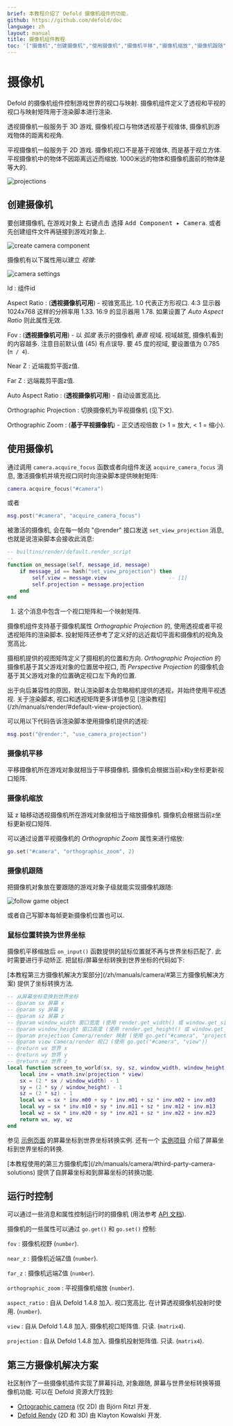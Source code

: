 ```yaml
---
brief: 本教程介绍了 Defold 摄像机组件的功能.
github: https://github.com/defold/doc
language: zh
layout: manual
title: 摄像机组件教程
toc: '["摄像机","创建摄像机","使用摄像机","摄像机平移","摄像机缩放","摄像机跟随","鼠标位置转换为世界坐标","运行时控制","第三方摄像机解决方案"]'
---
```


# 摄像机

Defold 的摄像机组件控制游戏世界的视口与映射. 摄像机组件定义了透视和平视的视口与映射矩阵用于渲染脚本进行渲染.

透视摄像机一般服务于 3D 游戏, 摄像机视口与物体透视基于视锥体, 摄像机到游戏物体的距离和视角.

平视摄像机一般服务于 2D 游戏. 摄像机视口不是基于视锥体, 而是基于视立方体. 平视摄像机中的物体不因距离远近而缩放. 1000米远的物体和摄像机面前的物体是等大的.

![projections](/manuals/images/camera/projections.png)

## 创建摄像机

要创建摄像机, 在游戏对象上 <kbd>右键点击</kbd> 选择 <kbd>Add Component ▸ Camera</kbd>. 或者先创建组件文件再链接到游戏对象上.

![create camera component](/manuals/images/camera/create.png)

摄像机有以下属性用以建立 *视锥*:

![camera settings](/manuals/images/camera/settings.png)

Id
: 组件id

Aspect Ratio
: (**透视摄像机可用**) - 视锥宽高比. 1.0 代表正方形视口.  4:3 显示器 1024x768 这样的分辨率用 1.33. 16:9 的显示器用 1.78. 如果设置了 *Auto Aspect Ratio* 则此属性无效.

Fov
: (**透视摄像机可用**) - 以 _弧度_ 表示的摄像机 *垂直* 视域. 视域越宽, 摄像机看到的内容越多. 注意目前默认值 (45) 有点误导. 要 45 度的视域, 要设置值为 0.785 (`π / 4`).

Near Z
: 近端裁剪平面z值.

Far Z
: 远端裁剪平面z值.

Auto Aspect Ratio
: (**透视摄像机可用**) - 自动设置宽高比.

Orthographic Projection
: 切换摄像机为平视摄像机 (见下文).

Orthographic Zoom
: (**基于平视摄像机**) - 正交透视倍数 (> 1 = 放大, < 1 = 缩小).


## 使用摄像机

通过调用 `camera.acquire_focus` 函数或者向组件发送 `acquire_camera_focus` 消息, 激活摄像机并填充视口同时向渲染脚本提供映射矩阵:

```lua
camera.acquire_focus("#camera")
```
或者
```lua
msg.post("#camera", "acquire_camera_focus")
```

被激活的摄像机, 会在每一帧向 "@render" 接口发送 `set_view_projection` 消息, 也就是说渲染脚本会接收此消息:

```lua
-- builtins/render/default.render_script
--
function on_message(self, message_id, message)
    if message_id == hash("set_view_projection") then
        self.view = message.view                    -- [1]
        self.projection = message.projection
    end
end
```
1. 这个消息中包含一个视口矩阵和一个映射矩阵.

摄像机组件支持基于摄像机属性 *Orthographic Projection* 的, 使用透视或者平视透视矩阵的渲染脚本. 投射矩阵还参考了定义好的远近裁切平面和摄像机的视角及宽高比.

摄相机提供的视图矩阵定义了摄相机的位置和方向. *Orthographic Projection* 的摄像机基于其父游戏对象的位置居中视口, 而 *Perspective Projection* 的摄像机会基于其父游戏对象的位置确定视口左下角的位置.

<div class='important' markdown='1'>
出于向后兼容性的原因，默认渲染脚本会忽略相机提供的透视，并始终使用平视透视. 关于渲染脚本, 视口和透视矩阵更多详情参见 [渲染教程](/zh/manuals/render/#default-view-projection).
</div>

可以用以下代码告诉渲染脚本使用摄像机提供的透视:

```lua
msg.post("@render:", "use_camera_projection")
```


### 摄像机平移

平移摄像机所在游戏对象就相当于平移摄像机. 摄像机会根据当前x和y坐标更新视口矩阵.

### 摄像机缩放

延 z 轴移动透视摄像机所在游戏对象就相当于缩放摄像机. 摄像机会根据当前z坐标更新视口矩阵.

可以通过设置平视摄像机的 *Orthographic Zoom* 属性来进行缩放:

```lua
go.set("#camera", "orthographic_zoom", 2)
```

### 摄像机跟随

把摄像机对象放在要跟随的游戏对象子级就能实现摄像机跟随:

![follow game object](/manuals/images/camera/follow.png)

或者自己写脚本每帧更新摄像机位置也可以.

### 鼠标位置转换为世界坐标

摄像机平移缩放后 `on_input()` 函数提供的鼠标位置就不再与世界坐标匹配了. 此时需要进行手动矫正. 把鼠标/屏幕坐标转换到世界坐标的代码如下:

<div class='sidenote' markdown='1'>
[本教程第三方摄像机解决方案部分](/zh/manuals/camera/#第三方摄像机解决方案) 提供了坐标转换方法.
</div>

```Lua
-- 从屏幕坐标变换到世界坐标
-- @param sx 屏幕 x
-- @param sy 屏幕 y
-- @param sz 屏幕 z
-- @param window_width 窗口宽度 (使用 render.get_width() 或 window.get_size().x)
-- @param window_height 窗口高度 (使用 render.get_height() 或 window.get_size().y)
-- @param projection Camera/render 映射 (使用 go.get("#camera", "projection"))
-- @param view Camera/render 视口 (使用 go.get("#camera", "view"))
-- @return wx 世界 x
-- @return wy 世界 y
-- @return wz 世界 z
local function screen_to_world(sx, sy, sz, window_width, window_height, projection, view)
	local inv = vmath.inv(projection * view)
	sx = (2 * sx / window_width) - 1
	sy = (2 * sy / window_height) - 1
	sz = (2 * sz) - 1
	local wx = sx * inv.m00 + sy * inv.m01 + sz * inv.m02 + inv.m03
	local wy = sx * inv.m10 + sy * inv.m11 + sz * inv.m12 + inv.m13
	local wz = sx * inv.m20 + sy * inv.m21 + sz * inv.m22 + inv.m23
	return wx, wy, wz
end
```

参见 [示例页面](https://defold.com/examples/render/screen_to_world/) 的屏幕坐标到世界坐标转换实例. 还有一个 [实例项目](https://github.com/defold/sample-screen-to-world-coordinates/) 介绍了屏幕坐标到世界坐标的转换.

<div class='sidenote' markdown='1'>
[本教程使用的第三方摄像机库](/zh/manuals/camera/#third-party-camera-solutions) 提供了自屏幕坐标和到屏幕坐标的转换功能.
</div>

## 运行时控制
可以通过一些消息和属性控制运行时的摄像机 (用法参考 [API 文档](/ref/camera/)).

摄像机的一些属性可以通过 `go.get()` 和 `go.set()` 控制:

`fov`
: 摄像机视野 (`number`).

`near_z`
: 摄像机近端Z值 (`number`).

`far_z`
: 摄像机远端Z值 (`number`).

`orthographic_zoom`
: 平视摄像机缩放 (`number`).

`aspect_ratio`
: 自从 Defold 1.4.8 加入. 视口宽高比. 在计算透视摄像机投射时使用. (`number`).

`view`
: 自从 Defold 1.4.8 加入. 摄像机视口矩阵值. 只读. (`matrix4`).

`projection`
: 自从 Defold 1.4.8 加入. 摄像机投射矩阵值. 只读. (`matrix4`).


## 第三方摄像机解决方案

社区制作了一些摄像机插件实现了屏幕抖动, 对象跟随, 屏幕与世界坐标转换等摄像机功能. 可以在 Defold 资源大厅找到:

- [Ortographic camera](https://defold.com/assets/orthographic/) (仅 2D) 由 Björn Ritzl 开发.
- [Defold Rendy](https://defold.com/assets/defold-rendy/) (2D 和 3D) 由 Klayton Kowalski 开发.
